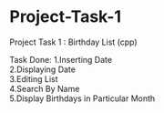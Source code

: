 # Project-Task-1
Project Task 1 : Birthday List (cpp)

Task Done: 
1.Inserting Date
<br>
2.Displaying Date
<br>
3.Editing List
<br>
4.Search By Name
<br>
5.Display Birthdays in Particular Month
